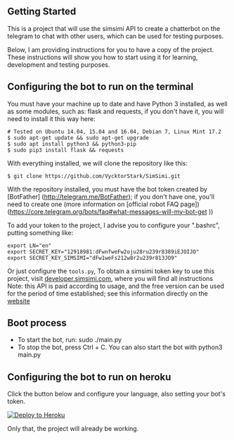 ## Getting Started

This is a project that will use the simsimi API to create a chatterbot on the telegram to chat with other users, which can be used for testing purposes.

Below, I am providing instructions for you to have a copy of the project. These instructions will show you how to start using it for learning, development and testing purposes.

## Configuring the bot to run on the terminal
You must have your machine up to date and have Python 3 installed, as well as some modules, such as: flask and requests, if you don't have it, you will need to install it this way here:
```
# Tested on Ubuntu 14.04, 15.04 and 16.04, Debian 7, Linux Mint 17.2
$ sudo apt-get update && sudo apt-get upgrade   
$ sudo apt install python3 && python3-pip
$ sudo pip3 install flask && requests
```
With everything installed, we will clone the repository like this:

```
$ git clone https://github.com/VycktorStark/SimSimi.git
```

With the repository installed, you must have the bot token created by [BotFather] (http://telegram.me/BotFather); if you don't have one, you'll need to create one (more information on [official robot FAQ page]) (https://core.telegram.org/bots/faq#what-messages-will-my-bot-get ))

To add your token to the project, I advise you to configure your ".bashrc", putting something like:
```
export LN="en"
export SECRET_KEY="12918981:dFwnfweFw2oju28ru239r8389iEJOIJO"
export SECRET_KEY_SIMSIMI="dFw1weFs212w8r2u239r813JO9"
```

Or just configure the `tools.py`, To obtain a simsimi token key to use this project, visit [developer.simsimi.com](http://developer.simsimi.com/signUp), where you will find all instructions
Note: this API is paid according to usage, and the free version can be used for the period of time established; see this information directly on the [website](http://developer.simsimi.com/pricing)

## Boot process

- To start the bot, run: sudo ./main.py
- To stop the bot, press Ctrl + C.
You can also start the bot with python3 main.py


## Configuring the bot to run on heroku

Click the button below and configure your language, also setting your bot's token.

[![Deploy to Heroku](https://www.herokucdn.com/deploy/button.svg)](https://heroku.com/deploy)

Only that, the project will already be working.
